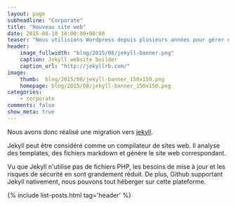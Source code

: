 ```yaml
---
layout: page
subheadline: "Corporate"
title: "Nouveau site web"
date: 2015-08-10 10:00:00+00:00
teaser: "Nous utilisions Wordpress depuis plusieurs années pour gérer notre site web et il était temps d'en changer..."
header:
    image_fullwidth: "blog/2015/08/jekyll-banner.png"
    caption: Jekyll website builder
    caption_url: "http://jekyllrb.com/"
image:
    thumb:  blog/2015/08/jekyll-banner_150x150.png
    homepage: blog/2015/08/jekyll-banner_150x150.png
categories:
    - corporate
comments: false
show_meta: true
---
```

Nous avons donc réalisé une migration vers [jekyll](http://jekyllrb.com/).

Jekyll peut être considéré comme un compilateur de sites web. Il analyse des templates, des fichiers markdown et génère le site web correspondant.

Vu que Jekyll n'utilise pas de fichiers PHP, les besoins de mise à jour et les risques de sécurité en sont grandement réduit. De plus, Github supportant Jekyll nativement, nous pouvons tout héberger sur cette plateforme.

{% include list-posts.html tag='header' %}